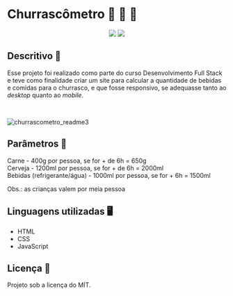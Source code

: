 # **Churrascômetro** :beers:	:cut_of_meat:	:clinking_glasses:	


<div align="center">
  <a href = "mailto:jessicamotta.robotica@gmail.com"><img src="https://img.shields.io/badge/-Gmail-%23333?style=for-the-badge&logo=gmail&logoColor=white" target="_blank"></a>
  <a href=https://www.linkedin.com/in/jessicamotta17/" target="_blank"><img src="https://img.shields.io/badge/-LinkedIn-%230077B5?style=for-the-badge&logo=linkedin&logoColor=white" target="_blank"></a>  
</div>


## Descritivo :bookmark_tabs:

Esse projeto foi realizado como parte do curso Desenvolvimento Full Stack e  teve como finalidade criar um site para calcular a quantidade de bebidas e comidas para o churrasco, e que fosse responsivo, se adequasse tanto ao *desktop* quanto ao *mobile*.

<div style="display: inline_block"><br>
  
  
  
![churrascometro_readme3](https://user-images.githubusercontent.com/30941796/133838236-86ded47a-17e6-470b-8aa2-6664c9c0413e.png)



## Parâmetros :partying_face:	
Carne - 400g por pessoa, se for + de 6h = 650g\
Cerveja - 1200ml por pessoa, se for + de 6h = 2000ml \
Bebidas (refrigerante/água) - 1000ml por pessoa, se for + 6h = 1500ml

Obs.: as crianças valem por meia pessoa
  

  
  
## Linguagens utilizadas :desktop_computer:	
  
- HTML
- CSS
- JavaScript
                                  
                                  
## Licença :scroll:	
Projeto sob a licença do MIT.
